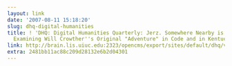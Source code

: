 ```yaml
---
layout: link
date: '2007-08-11 15:18:20'
slug: dhq-digital-humanities
title: ! 'DHQ: Digital Humanities Quarterly: Jerz. Somewhere Nearby is Colossal Cave:
  Examining Will Crowther''s Original "Adventure" in Code and in Kentucky'
link: http://brain.lis.uiuc.edu:2323/opencms/export/sites/default/dhq/vol/001/2/000009.html
extra: 2481bb11ac88c209d28132e6b2d04301
---
```


